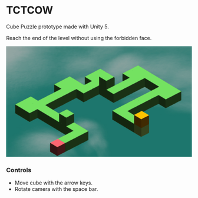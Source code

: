 # TCTCOW
Cube Puzzle prototype made with Unity 5.

Reach the end of the level without using the forbidden face.

![Cube](https://github.com/jrsanjuan/TCTCOW/blob/master/Media/cube.gif)

### Controls
- Move cube with the arrow keys.
- Rotate camera with the space bar.
